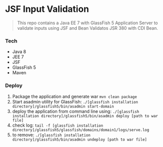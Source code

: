 # JSF Input Validation
> This repo contains a Java EE 7 with GlassFish 5 Application Server to validate inputs using JSF and Bean Validatos JSR 380 with CDI Bean.
### Tech
* Java 8
* JEE 7
* JSF
* GlassFish 5
* Maven
### Deploy
1. Package the application and generate war ```mvn clean package```
2. Start asadmin utility for GlassFish:
```./[glassfish installation directory]/glassfish5/bin/asadmin start-domain```
3. deploy the application from command line using:
```./[glassfish installation directory]/glassfish5/bin/asadmin deploy [path to war file]```
4. check log:
```tail -f [glassfish installation directory]/glassfish5/glassfish/domains/domain1/logs/serve.log```
5. to remove:
```./[glassfish installation directory]/glassfish5/bin/asadmin undeploy [path to war file]```

